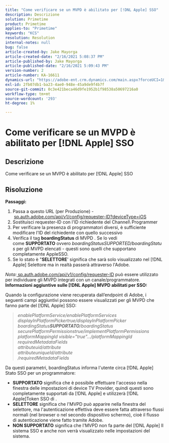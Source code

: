 ```yaml
---
title: "Come verificare se un MVPD è abilitato per [!DNL Apple] SSO"
description: Descrizione
solution: Primetime
product: Primetime
applies-to: "Primetime"
keywords: "KCS"
resolution: Resolution
internal-notes: null
bug: false
article-created-by: Jake Mayorga
article-created-date: "2/16/2021 5:08:37 PM"
article-published-by: Jake Mayorga
article-published-date: "2/16/2021 5:09:43 PM"
version-number: 2
article-number: KA-16611
dynamics-url: "https://adobe-ent.crm.dynamics.com/main.aspx?forceUCI=1&pagetype=entityrecord&etn=knowledgearticle&id=4bf38297-7970-eb11-a812-00224809a536"
exl-id: 2fb07db1-ba23-4ae0-948e-45a9de9f4b7f
source-git-commit: 0c3e421beca46d9fe1952b1f98538a50697216a0
workflow-type: tm+mt
source-wordcount: '293'
ht-degree: 1%

---
```


# Come verificare se un MVPD è abilitato per [!DNL Apple] SSO

## Descrizione


Come verificare se un MVPD è abilitato per [!DNL Apple] SSO


## Risoluzione

<b>Passaggi:</b>
1. Passa a questo URL (per Produzione) - [sp.auth.adobe.com/api/v1/config/requester-ID?deviceType=iOS](http://sp.auth.adobe.com/api/v1/config/ABC?deviceType=iOS)
2. Sostituisci requester-ID con l&#39;ID richiedente del Channel\ Programmer
3. Per verificare la presenza di programmatori diversi, è sufficiente modificare l&#39;ID del richiedente con quello successivo
4. Verifica il tag <b>boardingStatus </b>di<b> </b>MVPD . Se lo vedi come <b>SUPPORTATO</b> ovvero *boardingStatusSUPPORTED/boardingStatus* per gli MVPD elencati - questi sono quelli che supportano completamente AppleSSO.
5. Se lo stato è &quot;<b>SELETTORE</b>&#39; significa che sarà solo visualizzato nel [!DNL Apple] Selettore ma in realtà passerà attraverso l&#39;Adobe.


*Nota:*[ sp.auth.adobe.com/api/v1/config/requester-ID](http://sp.auth.adobe.com/api/v1/config/ABC?deviceType=iOS) può essere utilizzato per individuare gli MVPD integrati con un canale/programmatore.  <b>Informazioni aggiuntive sulle [!DNL Apple] MVPD abilitati per SSO:</b>

Quando la configurazione viene recuperata dall’endpoint di Adobe, i seguenti campi aggiuntivi possono essere visualizzati per gli MVPD che fanno parte del [!DNL Apple] SSO:


> *enablePlatformService/enablePlatformServices<br>displayInPlatformPickertrue/displayInPlatformPicker<br>boardingStatus<b>SUPPORTATO</b>/boardingStatus<br>securePlatformPermissionstrue/implementPlatformPermissions<br>platformMappingId visible=&quot;true&quot;.../platformMappingId<br>requiredMetadataFields<br>attributeuid/attribute<br>attributeuniqueId/attribute<br>/requiredMetadataFields*


Da questi parametri, boardingStatus informa l&#39;utente circa [!DNL Apple] Stato SSO per un programmatore:

- <b>SUPPORTATO</b> significa che è possibile effettuare l&#39;accesso nella finestra delle impostazioni di device TV Provider, quindi questi sono completamente supportati da [!DNL Apple] e utilizzerà [!DNL Apple]Token SSO di .
- <b>SELETTORE</b> significa che l&#39;MVPD può apparire nella finestra del selettore, ma l&#39;autenticazione effettiva deve essere fatta attraverso flussi normali (nel browser o nel secondo dispositivo schermo), cioè il flusso di autenticazione viene fatto tramite Adobe.
- <b>NON SUPPORTATO</b> significa che l&#39;MVPD non fa parte del [!DNL Apple] Il sistema SSO e anche non verrà visualizzato nelle impostazioni del sistema.
